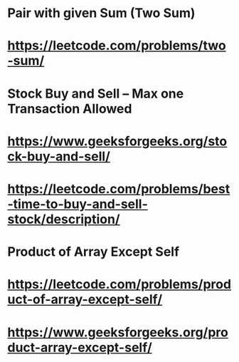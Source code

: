  #   Pair with given Sum (Two Sum)
 #   https://leetcode.com/problems/two-sum/

 #   Stock Buy and Sell – Max one Transaction Allowed
 #   https://www.geeksforgeeks.org/stock-buy-and-sell/
 #   https://leetcode.com/problems/best-time-to-buy-and-sell-stock/description/

#    Product of Array Except Self
#    https://leetcode.com/problems/product-of-array-except-self/
#    https://www.geeksforgeeks.org/product-array-except-self/